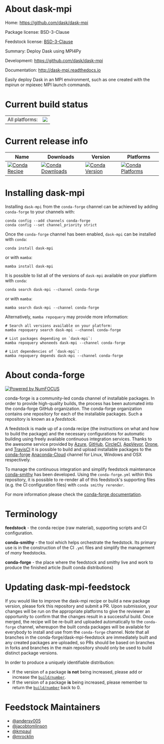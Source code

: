 About dask-mpi
==============

Home: https://github.com/dask/dask-mpi

Package license: BSD-3-Clause

Feedstock license: [BSD-3-Clause](https://github.com/conda-forge/dask-mpi-feedstock/blob/main/LICENSE.txt)

Summary: Deploy Dask using MPI4Py

Development: https://github.com/dask/dask-mpi

Documentation: http://dask-mpi.readthedocs.io

Easily deploy Dask in an MPI environment,
such as one created with the mpirun or mpiexec MPI launch commands.


Current build status
====================


<table><tr><td>All platforms:</td>
    <td>
      <a href="https://dev.azure.com/conda-forge/feedstock-builds/_build/latest?definitionId=2565&branchName=main">
        <img src="https://dev.azure.com/conda-forge/feedstock-builds/_apis/build/status/dask-mpi-feedstock?branchName=main">
      </a>
    </td>
  </tr>
</table>

Current release info
====================

| Name | Downloads | Version | Platforms |
| --- | --- | --- | --- |
| [![Conda Recipe](https://img.shields.io/badge/recipe-dask--mpi-green.svg)](https://anaconda.org/conda-forge/dask-mpi) | [![Conda Downloads](https://img.shields.io/conda/dn/conda-forge/dask-mpi.svg)](https://anaconda.org/conda-forge/dask-mpi) | [![Conda Version](https://img.shields.io/conda/vn/conda-forge/dask-mpi.svg)](https://anaconda.org/conda-forge/dask-mpi) | [![Conda Platforms](https://img.shields.io/conda/pn/conda-forge/dask-mpi.svg)](https://anaconda.org/conda-forge/dask-mpi) |

Installing dask-mpi
===================

Installing `dask-mpi` from the `conda-forge` channel can be achieved by adding `conda-forge` to your channels with:

```
conda config --add channels conda-forge
conda config --set channel_priority strict
```

Once the `conda-forge` channel has been enabled, `dask-mpi` can be installed with `conda`:

```
conda install dask-mpi
```

or with `mamba`:

```
mamba install dask-mpi
```

It is possible to list all of the versions of `dask-mpi` available on your platform with `conda`:

```
conda search dask-mpi --channel conda-forge
```

or with `mamba`:

```
mamba search dask-mpi --channel conda-forge
```

Alternatively, `mamba repoquery` may provide more information:

```
# Search all versions available on your platform:
mamba repoquery search dask-mpi --channel conda-forge

# List packages depending on `dask-mpi`:
mamba repoquery whoneeds dask-mpi --channel conda-forge

# List dependencies of `dask-mpi`:
mamba repoquery depends dask-mpi --channel conda-forge
```


About conda-forge
=================

[![Powered by
NumFOCUS](https://img.shields.io/badge/powered%20by-NumFOCUS-orange.svg?style=flat&colorA=E1523D&colorB=007D8A)](https://numfocus.org)

conda-forge is a community-led conda channel of installable packages.
In order to provide high-quality builds, the process has been automated into the
conda-forge GitHub organization. The conda-forge organization contains one repository
for each of the installable packages. Such a repository is known as a *feedstock*.

A feedstock is made up of a conda recipe (the instructions on what and how to build
the package) and the necessary configurations for automatic building using freely
available continuous integration services. Thanks to the awesome service provided by
[Azure](https://azure.microsoft.com/en-us/services/devops/), [GitHub](https://github.com/),
[CircleCI](https://circleci.com/), [AppVeyor](https://www.appveyor.com/),
[Drone](https://cloud.drone.io/welcome), and [TravisCI](https://travis-ci.com/)
it is possible to build and upload installable packages to the
[conda-forge](https://anaconda.org/conda-forge) [Anaconda-Cloud](https://anaconda.org/)
channel for Linux, Windows and OSX respectively.

To manage the continuous integration and simplify feedstock maintenance
[conda-smithy](https://github.com/conda-forge/conda-smithy) has been developed.
Using the ``conda-forge.yml`` within this repository, it is possible to re-render all of
this feedstock's supporting files (e.g. the CI configuration files) with ``conda smithy rerender``.

For more information please check the [conda-forge documentation](https://conda-forge.org/docs/).

Terminology
===========

**feedstock** - the conda recipe (raw material), supporting scripts and CI configuration.

**conda-smithy** - the tool which helps orchestrate the feedstock.
                   Its primary use is in the construction of the CI ``.yml`` files
                   and simplify the management of *many* feedstocks.

**conda-forge** - the place where the feedstock and smithy live and work to
                  produce the finished article (built conda distributions)


Updating dask-mpi-feedstock
===========================

If you would like to improve the dask-mpi recipe or build a new
package version, please fork this repository and submit a PR. Upon submission,
your changes will be run on the appropriate platforms to give the reviewer an
opportunity to confirm that the changes result in a successful build. Once
merged, the recipe will be re-built and uploaded automatically to the
`conda-forge` channel, whereupon the built conda packages will be available for
everybody to install and use from the `conda-forge` channel.
Note that all branches in the conda-forge/dask-mpi-feedstock are
immediately built and any created packages are uploaded, so PRs should be based
on branches in forks and branches in the main repository should only be used to
build distinct package versions.

In order to produce a uniquely identifiable distribution:
 * If the version of a package **is not** being increased, please add or increase
   the [``build/number``](https://docs.conda.io/projects/conda-build/en/latest/resources/define-metadata.html#build-number-and-string).
 * If the version of a package **is** being increased, please remember to return
   the [``build/number``](https://docs.conda.io/projects/conda-build/en/latest/resources/define-metadata.html#build-number-and-string)
   back to 0.

Feedstock Maintainers
=====================

* [@andersy005](https://github.com/andersy005/)
* [@jacobtomlinson](https://github.com/jacobtomlinson/)
* [@kmpaul](https://github.com/kmpaul/)
* [@mrocklin](https://github.com/mrocklin/)

